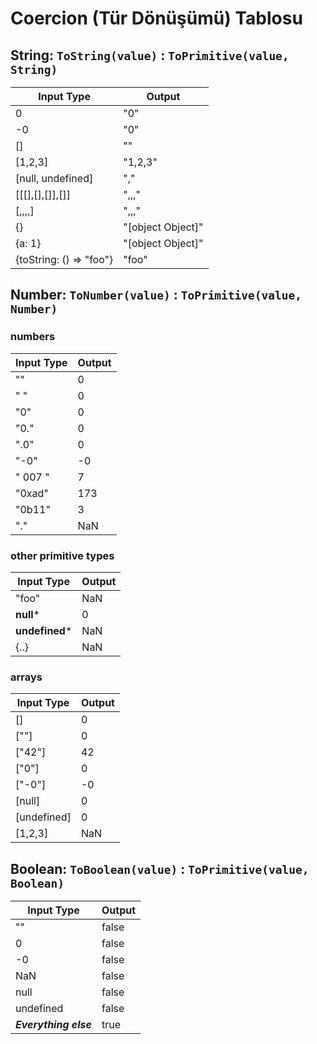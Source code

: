 # Coercion (Tür Dönüşümü) Tablosu

## String: `ToString(value)` : `ToPrimitive(value, String)`

| Input Type                | Output            |
|---------------------------|-------------------|
| 0                         | "0"               |
| -0                        | "0"               |
| []                        | ""                |
| [1,2,3]                   | "1,2,3"           |
| [null, undefined]         | ","               |
| [[[],[],[]],[]]           | ",,,"             |
| [,,,,]                    | ",,,"             |
| {}                        | "[object Object]" |
| {a: 1}                    | "[object Object]" |
| {toString: () => "foo"}   | "foo"             |

## Number: `ToNumber(value)` : `ToPrimitive(value, Number)`

### numbers

| Input Type                | Output            |
|---------------------------|-------------------|
| ""                        | 0                 |
| " "                       | 0                 |
| "0"                       | 0                 |
| "0."                      | 0                 |
| ".0"                      | 0                 |
| "-0"                      | -0                |
| "  007  "                 | 7                 |
| "0xad"                    | 173               |
| "0b11"                    | 3                 |
| "."                       | NaN               |

### other primitive types

| Input Type                | Output            |
|---------------------------|-------------------|
| "foo"                     | NaN               |
| **null***                 | 0                 |
| **undefined***            | NaN               |
| {..}                      | NaN               |

### arrays

| Input Type                | Output            |
|---------------------------|-------------------|
| []                        | 0                 |
| [""]                      | 0                 |
| ["42"]                    | 42                |
| ["0"]                     | 0                 |
| ["-0"]                    | -0                |
| [null]                    | 0                 |
| [undefined]               | 0                 |
| [1,2,3]                   | NaN               |

## Boolean: `ToBoolean(value)` : `ToPrimitive(value, Boolean)`

| Input Type                | Output            |
|---------------------------|-------------------|
| ""                        | false             |
| 0                         | false             |
| -0                        | false             |
| NaN                       | false             |
| null                      | false             |
| undefined                 | false             |
| ***Everything else***     | true              |
